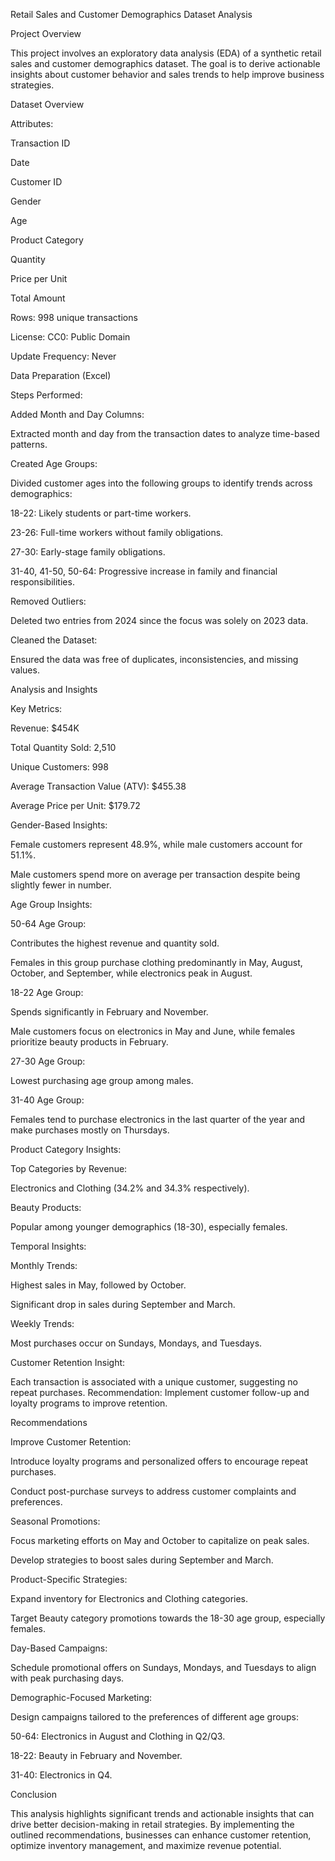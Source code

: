 Retail Sales and Customer Demographics Dataset Analysis

Project Overview

This project involves an exploratory data analysis (EDA) of a synthetic retail sales and customer demographics dataset. The goal is to derive actionable insights about customer behavior and sales trends to help improve business strategies.

Dataset Overview

Attributes:

Transaction ID

Date

Customer ID

Gender

Age

Product Category

Quantity

Price per Unit

Total Amount

Rows: 998 unique transactions

License: CC0: Public Domain

Update Frequency: Never

Data Preparation (Excel)

Steps Performed:

Added Month and Day Columns:

Extracted month and day from the transaction dates to analyze time-based patterns.

Created Age Groups:

Divided customer ages into the following groups to identify trends across demographics:

18-22: Likely students or part-time workers.

23-26: Full-time workers without family obligations.

27-30: Early-stage family obligations.

31-40, 41-50, 50-64: Progressive increase in family and financial responsibilities.

Removed Outliers:

Deleted two entries from 2024 since the focus was solely on 2023 data.

Cleaned the Dataset:

Ensured the data was free of duplicates, inconsistencies, and missing values.

Analysis and Insights

Key Metrics:

Revenue: $454K

Total Quantity Sold: 2,510

Unique Customers: 998

Average Transaction Value (ATV): $455.38

Average Price per Unit: $179.72

Gender-Based Insights:

Female customers represent 48.9%, while male customers account for 51.1%.

Male customers spend more on average per transaction despite being slightly fewer in number.

Age Group Insights:

50-64 Age Group:

Contributes the highest revenue and quantity sold.

Females in this group purchase clothing predominantly in May, August, October, and September, while electronics peak in August.

18-22 Age Group:

Spends significantly in February and November.

Male customers focus on electronics in May and June, while females prioritize beauty products in February.

27-30 Age Group:

Lowest purchasing age group among males.

31-40 Age Group:

Females tend to purchase electronics in the last quarter of the year and make purchases mostly on Thursdays.

Product Category Insights:

Top Categories by Revenue:

Electronics and Clothing (34.2% and 34.3% respectively).

Beauty Products:

Popular among younger demographics (18-30), especially females.

Temporal Insights:

Monthly Trends:

Highest sales in May, followed by October.

Significant drop in sales during September and March.

Weekly Trends:

Most purchases occur on Sundays, Mondays, and Tuesdays.

Customer Retention Insight:

Each transaction is associated with a unique customer, suggesting no repeat purchases.
Recommendation: Implement customer follow-up and loyalty programs to improve retention.

Recommendations

Improve Customer Retention:

Introduce loyalty programs and personalized offers to encourage repeat purchases.

Conduct post-purchase surveys to address customer complaints and preferences.

Seasonal Promotions:

Focus marketing efforts on May and October to capitalize on peak sales.

Develop strategies to boost sales during September and March.

Product-Specific Strategies:

Expand inventory for Electronics and Clothing categories.

Target Beauty category promotions towards the 18-30 age group, especially females.

Day-Based Campaigns:

Schedule promotional offers on Sundays, Mondays, and Tuesdays to align with peak purchasing days.

Demographic-Focused Marketing:

Design campaigns tailored to the preferences of different age groups:

50-64: Electronics in August and Clothing in Q2/Q3.

18-22: Beauty in February and November.

31-40: Electronics in Q4.

Conclusion

This analysis highlights significant trends and actionable insights that can drive better decision-making in retail strategies. By implementing the outlined recommendations, businesses can enhance customer retention, optimize inventory management, and maximize revenue potential.

